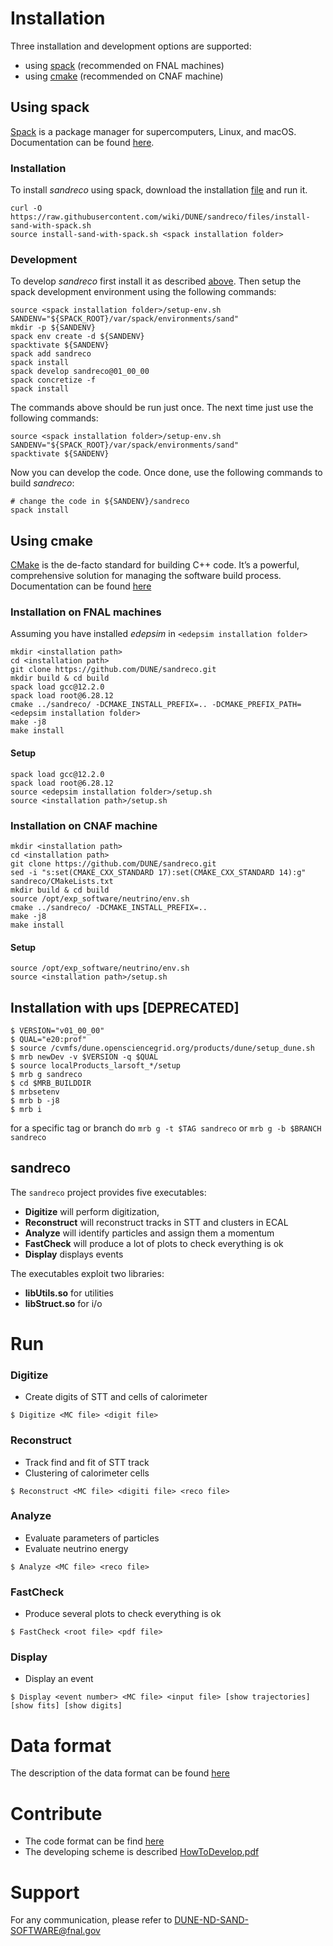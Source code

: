 # Installation

Three installation and development options are supported:

- using [spack](#using-spack) (recommended on FNAL machines)
- using [cmake](#using-cmake) (recommended on CNAF machine)

## Using spack
[Spack](https://spack.io/) is a package manager for supercomputers, Linux, and macOS. Documentation can be found [here](https://spack.readthedocs.io/en/latest/).

### Installation
To install _sandreco_ using spack, download the installation [file](../../wiki/files/install-sand-with-spack.sh) and run it.

```console
curl -O https://raw.githubusercontent.com/wiki/DUNE/sandreco/files/install-sand-with-spack.sh
source install-sand-with-spack.sh <spack installation folder>
```

### Development
To develop _sandreco_ first install it as described [above](#installation). Then setup the spack development environment using the following commands:

```console
source <spack installation folder>/setup-env.sh
SANDENV="${SPACK_ROOT}/var/spack/environments/sand"
mkdir -p ${SANDENV}
spack env create -d ${SANDENV}
spacktivate ${SANDENV}
spack add sandreco
spack install
spack develop sandreco@01_00_00
spack concretize -f
spack install
```

The commands above should be run just once. The next time just use the following commands:

```console
source <spack installation folder>/setup-env.sh
SANDENV="${SPACK_ROOT}/var/spack/environments/sand"
spacktivate ${SANDENV}
```

Now you can develop the code. Once done, use the following commands to build _sandreco_:

```console
# change the code in ${SANDENV}/sandreco
spack install
```

## Using cmake
[CMake](https://cmake.org/) is the de-facto standard for building C++ code. It’s a powerful, comprehensive solution for managing the software build process. Documentation can be found [here](https://cmake.org/documentation/)

### Installation on FNAL machines
Assuming you have installed _edepsim_ in `<edepsim installation folder>`

```console
mkdir <installation path>
cd <installation path>
git clone https://github.com/DUNE/sandreco.git
mkdir build & cd build
spack load gcc@12.2.0
spack load root@6.28.12
cmake ../sandreco/ -DCMAKE_INSTALL_PREFIX=.. -DCMAKE_PREFIX_PATH=<edepsim installation folder>
make -j8
make install
```

#### Setup

```console
spack load gcc@12.2.0
spack load root@6.28.12
source <edepsim installation folder>/setup.sh
source <installation path>/setup.sh
```

### Installation on CNAF machine

```console
mkdir <installation path>
cd <installation path>
git clone https://github.com/DUNE/sandreco.git
sed -i "s:set(CMAKE_CXX_STANDARD 17):set(CMAKE_CXX_STANDARD 14):g" sandreco/CMakeLists.txt
mkdir build & cd build
source /opt/exp_software/neutrino/env.sh
cmake ../sandreco/ -DCMAKE_INSTALL_PREFIX=..
make -j8
make install
```

#### Setup

```console
source /opt/exp_software/neutrino/env.sh
source <installation path>/setup.sh
```

## Installation with ups [DEPRECATED]

```console
$ VERSION="v01_00_00"
$ QUAL="e20:prof"
$ source /cvmfs/dune.opensciencegrid.org/products/dune/setup_dune.sh
$ mrb newDev -v $VERSION -q $QUAL
$ source localProducts_larsoft_*/setup
$ mrb g sandreco
$ cd $MRB_BUILDDIR
$ mrbsetenv
$ mrb b -j8
$ mrb i
```

for a specific tag or branch do `mrb g -t $TAG sandreco` or `mrb g -b $BRANCH sandreco`

## sandreco

The `sandreco` project provides five executables:
- **Digitize** will perform digitization, 
- **Reconstruct** will reconstruct tracks in STT and clusters in ECAL
- **Analyze** will identify particles and assign them a momentum
- **FastCheck** will produce a lot of plots to check everything is ok
- **Display** displays events

The executables exploit two libraries:
- **libUtils.so** for utilities
- **libStruct.so** for i/o

# Run

### Digitize
- Create digits of STT and cells of calorimeter

```console
$ Digitize <MC file> <digit file>
```

### Reconstruct
- Track find and fit of STT track
- Clustering of calorimeter cells

```console
$ Reconstruct <MC file> <digiti file> <reco file>
```

### Analyze
- Evaluate parameters of particles
- Evaluate neutrino energy

```console
$ Analyze <MC file> <reco file>
```

### FastCheck
- Produce several plots to check everything is ok

```console
$ FastCheck <root file> <pdf file>
```

### Display
- Display an event

```console
$ Display <event number> <MC file> <input file> [show trajectories] [show fits] [show digits]
```

# Data format

The description of the data format can be found [here](../../wiki/Data-Model)


# Contribute

- The code format can be find [here](../../wiki/Code-Formatting)
- The developing scheme is described [HowToDevelop.pdf](https://baltig.infn.it/dune/sand-reco/-/wikis/uploads/8b897fb0ea753ef767b96312bdf9ccac/HowToDevelop.pdf)

# Support

For any communication, please refer to [DUNE-ND-SAND-SOFTWARE@fnal.gov](mailto:DUNE-ND-SAND-SOFTWARE@fnal.gov)
